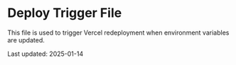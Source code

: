 # Deploy Trigger File

This file is used to trigger Vercel redeployment when environment variables are updated.

Last updated: 2025-01-14
